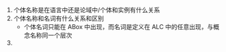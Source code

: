 1. 个体名称是在语言中还是论域中/个体和实例有什么关系
2. 个体名称和名词有什么关系和区别
    - 个体名词只能在 ABox 中出现，而名词是定义在 ALC 中的任意出现，与概念名称同一个层次
3. 